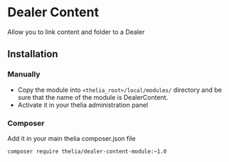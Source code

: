 # Dealer Content

Allow you to link content and folder to a Dealer

## Installation

### Manually

* Copy the module into ```<thelia_root>/local/modules/``` directory and be sure that the name of the module is DealerContent.
* Activate it in your thelia administration panel

### Composer

Add it in your main thelia composer.json file

```
composer require thelia/dealer-content-module:~1.0
```
